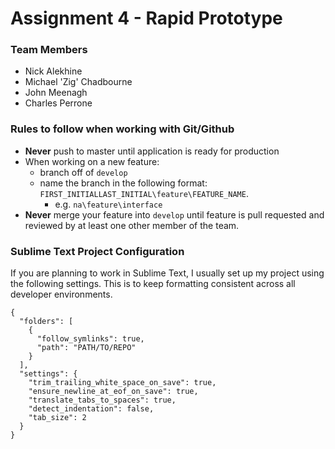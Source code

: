 # Assignment 4 - Rapid Prototype

### Team Members
- Nick Alekhine
- Michael 'Zig' Chadbourne
- John Meenagh
- Charles Perrone

### Rules to follow when working with Git/Github
- __Never__ push to master until application is ready for production
- When working on a new feature:
  - branch off of `develop`
  - name the branch in the following format: `FIRST_INITIALLAST_INITIAL\feature\FEATURE_NAME`.
    - e.g. `na\feature\interface`
- __Never__ merge your feature into `develop` until feature is pull requested and reviewed by at least one other member of the team.

### Sublime Text Project Configuration
If you are planning to work in Sublime Text, I usually set up my project using the following settings. This is to keep formatting consistent across all developer environments.

```
{
  "folders": [
    {
      "follow_symlinks": true,
      "path": "PATH/TO/REPO"
    }
  ],
  "settings": {
    "trim_trailing_white_space_on_save": true,
    "ensure_newline_at_eof_on_save": true,
    "translate_tabs_to_spaces": true,
    "detect_indentation": false,
    "tab_size": 2
  }
}
```
